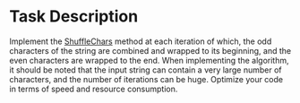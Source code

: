 # Task Description

Implement the [ShuffleChars](ShuffleCharacters/StringExtension.cs#L15) method at each iteration of which, the odd characters of the string are combined and wrapped to its beginning, and the even characters are wrapped to the end. When implementing the algorithm, it should be noted that the input string can contain a very large number of characters, and the number of iterations can be huge. Optimize your code in terms of speed and resource consumption.

